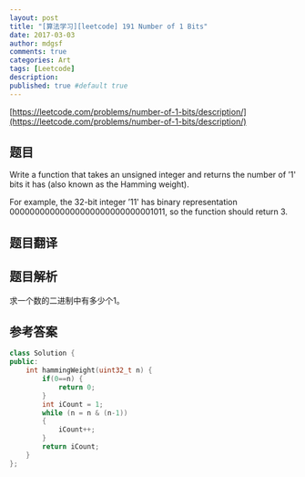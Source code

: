 ```yaml
---
layout: post
title: "[算法学习][leetcode] 191 Number of 1 Bits"
date: 2017-03-03
author: mdgsf
comments: true
categories: Art
tags: [Leetcode]
description:
published: true #default true
---
```


[https://leetcode.com/problems/number-of-1-bits/description/](https://leetcode.com/problems/number-of-1-bits/description/)

## 题目

Write a function that takes an unsigned integer and returns the number of ’1' bits it has (also known as the Hamming weight).

For example, the 32-bit integer ’11' has binary representation 00000000000000000000000000001011, so the function should return 3.

## 题目翻译

## 题目解析

求一个数的二进制中有多少个1。

## 参考答案

```cpp
class Solution {
public:
    int hammingWeight(uint32_t n) {
        if(0==n) {
            return 0;
        }
        int iCount = 1;
        while (n = n & (n-1))
        {
            iCount++;
        }
        return iCount;
    }
};
```
